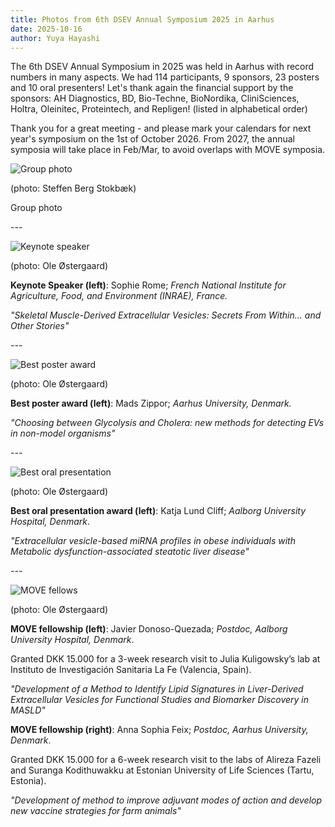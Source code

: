 ```yaml
---
title: Photos from 6th DSEV Annual Symposium 2025 in Aarhus
date: 2025-10-16
author: Yuya Hayashi
---
```

The 6th DSEV Annual Symposium in 2025 was held in Aarhus with record numbers in many aspects. We had 114 participants, 9 sponsors, 23 posters and 10 oral presenters! Let's thank again the financial support by the sponsors: AH Diagnostics, BD, Bio-Techne, BioNordika, CliniSciences, Holtra, Oleinitec, Proteintech, and Repligen! (listed in alphabetical order)

Thank you for a great meeting - and please mark your calendars for next year's symposium on the 1st of October 2026. From 2027, the annual symposia will take place in Feb/Mar, to avoid overlaps with MOVE symposia.

![](/images/news/dsev2025_participants.jpg "Group photo")

(photo: Steffen Berg Stokbæk)

Group photo

\---

![](/images/news/dsev2025_keynote.jpg "Keynote speaker")

(photo: Ole Østergaard)

**Keynote Speaker (left)**: Sophie Rome; *French National Institute for Agriculture, Food, and Environment (INRAE), France.*

*"Skeletal Muscle-Derived Extracellular Vesicles: Secrets From Within... and Other Stories"*

*\---*

![](/images/news/dsev2025_bestposter.jpg "Best poster award")

(photo: Ole Østergaard)

**Best poster award (left)**: Mads Zippor; *Aarhus University, Denmark.*

*"Choosing between Glycolysis and Cholera: new methods for detecting EVs in non-model organisms"*

*\---*

![](/images/news/dsev2025_bestoral.jpg "Best oral presentation")

(photo: Ole Østergaard)

**Best oral presentation award (left)**: Katja Lund Cliff; *Aalborg University Hospital, Denmark*.

*"Extracellular vesicle-based miRNA profiles in obese individuals with Metabolic dysfunction-associated steatotic liver disease"*

*\---*

![](/images/news/dsev2025_movefellows.jpg "MOVE fellows")

(photo: Ole Østergaard)

**MOVE fellowship (left)**: Javier Donoso-Quezada; *Postdoc, Aalborg University Hospital, Denmark*.

Granted DKK 15.000 for a 3-week research visit to Julia Kuligowsky’s lab at Instituto de Investigación Sanitaria La Fe (Valencia, Spain).

*"Development of a Method to Identify Lipid Signatures in Liver-Derived Extracellular Vesicles for Functional Studies and Biomarker Discovery in MASLD"*

**MOVE fellowship (right)**: Anna Sophia Feix; *Postdoc, Aarhus University, Denmark*.

Granted DKK 15.000 for a 6-week research visit to the labs of Alireza Fazeli and Suranga Kodithuwakku at Estonian University of Life Sciences (Tartu, Estonia).

*"Development of method to improve adjuvant modes of action and develop new vaccine strategies for farm animals"*
